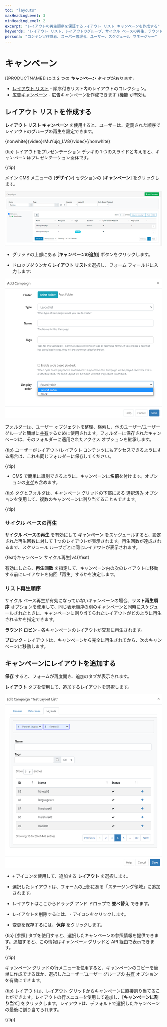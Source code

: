 ```yaml
---
toc: "layouts"
maxHeadingLevel: 3
minHeadingLevel: 2
excerpt: "レイアウトの再生順序を保証するレイアウト リスト キャンペーンを作成する"
keywords: "レイアウト リスト、レイアウトのグループ、サイクル ベースの再生、ラウンドロビン、ブロック"
persona: "コンテンツ作成者、スーパー管理者、ユーザー、スケジュール マネージャー"
---
```


# キャンペーン

[[PRODUCTNAME]] には 2 つの **キャンペーン** タイプがあります:

- [レイアウト リスト](layouts_campaigns.html#content-create-a-layout-list) - 順序付きリスト内のレイアウトのコレクション。
- [広告キャンペーン](layouts_ad_campaigns.html) - 広告キャンペーンを作成できます ([機能](users_features_and_sharing.html#content-features) が有効)。

## レイアウト リストを作成する

**レイアウト リスト キャンペーン** を使用すると、ユーザーは、定義された順序でレイアウトのグループの再生を設定できます。

{nonwhite}{video}rMuYujq_LV8{/video}{/nonwhite}

{tip}
レイアウトをプレゼンテーション デッキの 1 つのスライドと考えると、キャンペーンはプレゼンテーション全体です。

{/tip}

メイン CMS メニューの [**デザイン**] セクションの [**キャンペーン**] をクリックします。

![キャンペーン](img/v4_layouts_campaigns_grid.png)

- グリッドの上部にある [**キャンペーンの追加**] ボタンをクリックします。

- ドロップダウンから**レイアウト リスト**を選択し、フォーム フィールドに入力します:

![レイアウト リスト キャンペーンの追加](img/v4_layouts_campaign_add_layout_list.png)

[フォルダー](tour_folders.html)は、ユーザー オブジェクトを整理、検索し、他のユーザー/ユーザー グループと簡単に[共有](users_features_and_sharing.html#content-share)するために使用されます。フォルダーに保存されたキャンペーンは、そのフォルダーに適用されたアクセス オプションを継承します。

{tip}
ユーザーがレイアウト/レイアウト コンテンツにもアクセスできるようにする場合は、これも同じフォルダーに保存してください。

{/tip}

- CMS で簡単に識別できるように、キャンペーンに**名前**を付けます。オプションの[タグ](tour_tags.html)も含めます。

{tip}
タグとフォルダは、キャンペーン グリッドの下部にある [選択済み](tour_cms_navigation.html#content-multi-select---with-selected) オプションを使用して、複数のキャンペーンに割り当てることもできます。

{/tip}

### サイクル ベースの再生

**サイクル ベースの再生** を有効にして **キャンペーン** をスケジュールすると、設定された再生回数に対して 1 つのレイアウトが表示されます。再生回数が達成されるまで、スケジュール ループごとに同じレイアウトが表示されます。

{feat}キャンペーン サイクル再生|v4{/feat}

有効にしたら、**再生回数** を指定して、キャンペーン内の次のレイアウトに移動する前にレイアウトを何回「再生」するかを決定します。

### リスト再生順序

サイクル ベース再生が有効になっていないキャンペーンの場合、**リスト再生順序** オプションを使用して、同じ表示順序の別のキャンペーンと同時にスケジュールされたときに、キャンペーンに割り当てられたレイアウトがどのように再生されるかを指定できます。

**ラウンド ロビン** - 各キャンペーンのレイアウトが交互に再生されます。

**ブロック** - レイアウトは、キャンペーンから完全に再生されてから、次のキャンペーンに移動します。

## キャンペーンにレイアウトを追加する

**保存** すると、フォームが再度開き、追加のタブが表示されます。

**レイアウト** タブを使用して、追加するレイアウトを選択します。

![レイアウトの割り当て](img/v4_campaigns_assign_layouts.png)

- `+` アイコンを使用して、追加する **レイアウト** を選択します。

- 選択したレイアウトは、フォームの上部にある「ステージング領域」に追加されます。
- レイアウトはここからドラッグ アンド ドロップで **並べ替え** できます。
- レイアウトを削除するには、`-` アイコンをクリックします。
- 変更を保存するには、**保存** をクリックします。

{tip}
[参照] タブを使用すると、選択したキャンペーンの参照情報を提供できます。追加すると、この情報はキャンペーン グリッドと API 経由で表示できます。

{/tip}

キャンペーン グリッドの行メニューを使用すると、キャンペーンのコピーを簡単に作成できるほか、選択したユーザー/ユーザー グループの [共有](users_features_and_sharing.html#content-share) オプションを有効にできます。

{tip}
レイアウトは、[レイアウト](layouts.html#content-layout-grid) グリッドからキャンペーンに直接割り当てることができます。レイアウトの行メニューを使用して追加し、[**キャンペーンに割り当て**] をクリックします。レイアウトは、デフォルトで選択したキャンペーンの最後に割り当てられます。

{/tip}

